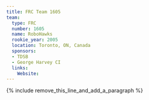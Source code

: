 ```yaml
---
title: FRC Team 1605
team:
  type: FRC
  number: 1605
  name: RoboHawks
  rookie_year: 2005
  location: Toronto, ON, Canada
  sponsors:
  - TDSB
  - George Harvey CI
  links:
    Website:
---
```


{% include remove_this_line_and_add_a_paragraph %}